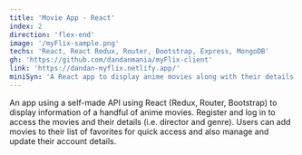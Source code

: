 ```yaml
---
title: 'Movie App - React'
index: 2
direction: 'flex-end'
image: '/myFlix-sample.png'
techs: 'React, React Redux, Router, Bootstrap, Express, MongoDB'
gh: 'https://github.com/dandanmania/myFlix-client'
link: 'https://dandan-myflix.netlify.app/'
miniSyn: 'A React app to display anime movies along with their details. Users can register and add favorites.'
---
```


An app using a self-made API using React (Redux, Router, Bootstrap) to display information of a handful of anime movies. Register and log in to access the movies and their details (i.e. director and genre). Users can add movies to their list of favorites for quick access and also manage and update their account details.
